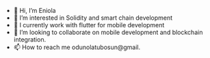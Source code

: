 - 👋 Hi, I’m Eniola
- 👀 I’m interested in Solidity and smart chain development
- 🌱 I currently work with flutter for mobile development
- 💞️ I’m looking to collaborate on mobile development and blockchain integration.
- 📫 How to reach me odunolatubosun@gmail.

<!---
Heznite/Heznite is a ✨ special ✨ repository because its `README.md` (this file) appears on your GitHub profile.
You can click the Preview link to take a look at your changes.
--->
